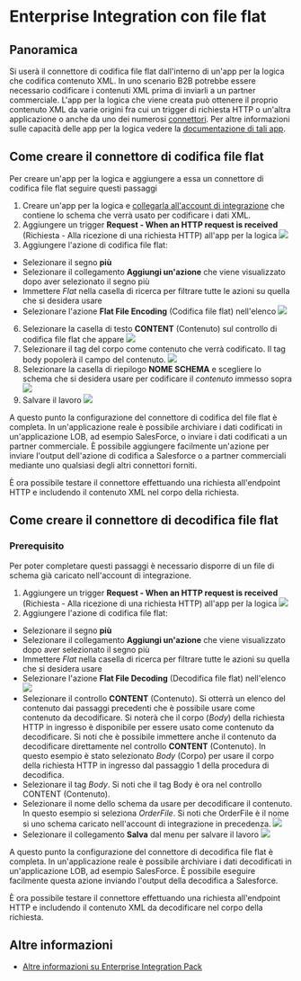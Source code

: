 <properties 
	pageTitle="Informazioni su come codificare o decodificare i file flat usando Enterprise Integration Pack e le app per la logica | Servizio app di Microsoft Azure | Microsoft Azure" 
	description="Usare le funzionalità di Enterprise Integration Pack e delle app per la logica per codificare o decodificare i file flat" 
	services="app-service\logic" 
	documentationCenter=".net,nodejs,java"
	authors="msftman" 
	manager="erikre" 
	editor="cgronlun"/>

<tags 
	ms.service="app-service-logic" 
	ms.workload="integration" 
	ms.tgt_pltfrm="na" 
	ms.devlang="na" 
	ms.topic="article" 
	ms.date="07/08/2016" 
	ms.author="deonhe"/>

# Enterprise Integration con file flat

## Panoramica

Si userà il connettore di codifica file flat dall'interno di un'app per la logica che codifica contenuto XML. In uno scenario B2B potrebbe essere necessario codificare i contenuti XML prima di inviarli a un partner commerciale. L'app per la logica che viene creata può ottenere il proprio contenuto XML da varie origini fra cui un trigger di richiesta HTTP o un'altra applicazione o anche da uno dei numerosi [connettori](../connectors/apis-list.md). Per altre informazioni sulle capacità delle app per la logica vedere la [documentazione di tali app](./app-service-logic-what-are-logic-apps.md "Altre informazioni sulle app per la logica").

## Come creare il connettore di codifica file flat

Per creare un'app per la logica e aggiungere a essa un connettore di codifica file flat seguire questi passaggi

1. Creare un'app per la logica e [collegarla all'account di integrazione](./app-service-logic-enterprise-integration-accounts.md "Informazioni su come collegare un account di integrazione a un'app per la logica") che contiene lo schema che verrà usato per codificare i dati XML.
2. Aggiungere un trigger **Request - When an HTTP request is received** (Richiesta - Alla ricezione di una richiesta HTTP) all'app per la logica ![](./media/app-service-logic-enterprise-integration-flatfile/flatfile-1.png)
3. Aggiungere l'azione di codifica file flat:
-  Selezionare il segno **più**
-  Selezionare il collegamento **Aggiungi un'azione** che viene visualizzato dopo aver selezionato il segno più
-  Immettere *Flat* nella casella di ricerca per filtrare tutte le azioni su quella che si desidera usare
-  Selezionare l'azione **Flat File Encoding** (Codifica file flat) nell'elenco ![](./media/app-service-logic-enterprise-integration-flatfile/flatfile-2.png)
6. Selezionare la casella di testo **CONTENT** (Contenuto) sul controllo di codifica file flat che appare ![](./media/app-service-logic-enterprise-integration-flatfile/flatfile-3.png)
7. Selezionare il tag del corpo come contenuto che verrà codificato. Il tag body popolerà il campo del contenuto. ![](./media/app-service-logic-enterprise-integration-flatfile/flatfile-4.png)
8. Selezionare la casella di riepilogo **NOME SCHEMA** e scegliere lo schema che si desidera usare per codificare il *contenuto* immesso sopra ![](./media/app-service-logic-enterprise-integration-flatfile/flatfile-5.png)
9. Salvare il lavoro ![](./media/app-service-logic-enterprise-integration-flatfile/flatfile-6.png)

A questo punto la configurazione del connettore di codifica del file flat è completa. In un'applicazione reale è possibile archiviare i dati codificati in un'applicazione LOB, ad esempio SalesForce, o inviare i dati codificati a un partner commerciale. È possibile aggiungere facilmente un'azione per inviare l'output dell'azione di codifica a Salesforce o a partner commerciali mediante uno qualsiasi degli altri connettori forniti.

È ora possibile testare il connettore effettuando una richiesta all'endpoint HTTP e includendo il contenuto XML nel corpo della richiesta.

## Come creare il connettore di decodifica file flat

### Prerequisito
Per poter completare questi passaggi è necessario disporre di un file di schema già caricato nell'account di integrazione.

1. Aggiungere un trigger **Request - When an HTTP request is received** (Richiesta - Alla ricezione di una richiesta HTTP) all'app per la logica ![](./media/app-service-logic-enterprise-integration-flatfile/flatfile-1.png)
2. Aggiungere l'azione di codifica file flat:
-  Selezionare il segno **più**
-  Selezionare il collegamento **Aggiungi un'azione** che viene visualizzato dopo aver selezionato il segno più
-  Immettere *Flat* nella casella di ricerca per filtrare tutte le azioni su quella che si desidera usare
-  Selezionare l'azione **Flat File Decoding** (Decodifica file flat) nell'elenco ![](./media/app-service-logic-enterprise-integration-flatfile/flatfile-2.png)
- Selezionare il controllo **CONTENT** (Contenuto). Si otterrà un elenco del contenuto dai passaggi precedenti che è possibile usare come contenuto da decodificare. Si noterà che il corpo (*Body*) della richiesta HTTP in ingresso è disponibile per essere usato come contenuto da decodificare. Si noti che è possibile immettere anche il contenuto da decodificare direttamente nel controllo **CONTENT** (Contenuto). In questo esempio è stato selezionato *Body* (Corpo) per usare il corpo della richiesta HTTP in ingresso dal passaggio 1 della procedura di decodifica.
- Selezionare il tag *Body*. Si noti che il tag Body è ora nel controllo CONTENT (Contenuto).
- Selezionare il nome dello schema da usare per decodificare il contenuto. In questo esempio si seleziona *OrderFile*. Si noti che OrderFile è il nome si uno schema caricato nell'account di integrazione in precedenza. ![](./media/app-service-logic-enterprise-integration-flatfile/flatfile-decode-1.png)
- Selezionare il collegamento **Salva** dal menu per salvare il lavoro ![](./media/app-service-logic-enterprise-integration-flatfile/flatfile-6.png)

A questo punto la configurazione del connettore di decodifica file flat è completa. In un'applicazione reale è possibile archiviare i dati decodificati in un'applicazione LOB, ad esempio SalesForce. È possibile eseguire facilmente questa azione inviando l'output della decodifica a Salesforce.

È ora possibile testare il connettore effettuando una richiesta all'endpoint HTTP e includendo il contenuto XML da decodificare nel corpo della richiesta.

## Altre informazioni
- [Altre informazioni su Enterprise Integration Pack](./app-service-logic-enterprise-integration-overview.md "Informazioni su Enterprise Integration Pack")

<!---HONumber=AcomDC_0713_2016-->